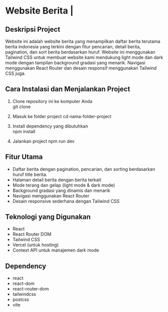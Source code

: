 # Website Berita                                                                                       |

## Deskripsi Project

Website ini adalah website berita yang menampilkan daftar berita terutama berita indonesia yang terkini dengan fitur pencarian, detail berita, pagination, dan sort berita berdasarkan huruf.
Website ini menggunakan Tailwind CSS untuk membuat website kami mendukung light mode dan dark mode dengan tampilan background gradasi yang menarik. Navigasi menggunakan React Router dan desain responsif menggunakan Tailwind CSS juga.

## Cara Instalasi dan Menjalankan Project

1. Clone repository ini ke komputer Anda  
   git clone <url-repository-anda>

2. Masuk ke folder project
   cd nama-folder-project

3. Install dependency yang dibutuhkan  
   npm install

4. Jalankan project
   npm run dev

## Fitur Utama

- Daftar berita dengan pagination, pencarian, dan sorting berdasarkan huruf title berita.  
- Halaman detail berita dengan berita terkait  
- Mode terang dan gelap (light mode & dark mode)  
- Background gradasi yang dinamis dan menarik  
- Navigasi menggunakan React Router
- Desain responsive sederhana dengan Tailwind CSS

## Teknologi yang Digunakan

- React  
- React Router DOM  
- Tailwind CSS  
- Vercel (untuk hosting)  
- Context API untuk manajemen dark mode

## Dependency

- react  
- react-dom  
- react-router-dom  
- tailwindcss  
- postcss  
- vite



